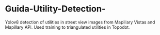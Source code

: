 # Guida-Utility-Detection-
Yolov8 detection of utilities in street view images from Mapillary Vistas and Mapillary API. Used training to triangulated utilities in Topodot. 
